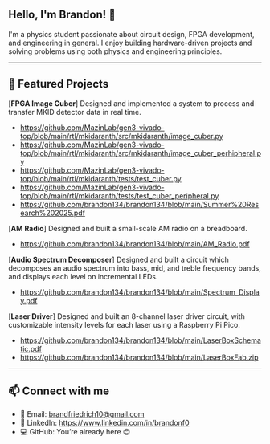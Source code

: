 ## Hello, I'm Brandon! 👋

I'm a physics student passionate about circuit design, FPGA development, and engineering in general. I enjoy building hardware-driven projects and solving problems using both physics and engineering principles.

---

## 🔧 Featured Projects
[**FPGA Image Cuber**]  Designed and implemented a system to process and transfer MKID detector data in real time.
- https://github.com/MazinLab/gen3-vivado-top/blob/main/rtl/mkidaranth/src/mkidaranth/image_cuber.py
- https://github.com/MazinLab/gen3-vivado-top/blob/main/rtl/mkidaranth/src/mkidaranth/image_cuber_perhipheral.py
- https://github.com/MazinLab/gen3-vivado-top/blob/main/rtl/mkidaranth/tests/test_cuber.py
- https://github.com/MazinLab/gen3-vivado-top/blob/main/rtl/mkidaranth/tests/test_cuber_peripheral.py
- https://github.com/brandon134/brandon134/blob/main/Summer%20Research%202025.pdf

[**AM Radio**]  Designed and built a small-scale AM radio on a breadboard.
- https://github.com/brandon134/brandon134/blob/main/AM_Radio.pdf

[**Audio Spectrum Decomposer**]  Designed and built a circuit which decomposes an audio spectrum into bass, mid, and treble frequency bands, and displays each level on incremental LEDs.
- https://github.com/brandon134/brandon134/blob/main/Spectrum_Display.pdf

[**Laser Driver**]  Designed and built an 8-channel laser driver circuit, with customizable intensity levels for each laser using a Raspberry Pi Pico.
- https://github.com/brandon134/brandon134/blob/main/LaserBoxSchematic.pdf
- https://github.com/brandon134/brandon134/blob/main/LaserBoxFab.zip

---

## 📫 Connect with me
- 📧 Email: brandfriedrich10@gmail.com 
- 🔗 LinkedIn: https://www.linkedin.com/in/brandonf0
- 💻 GitHub: You’re already here 😊
